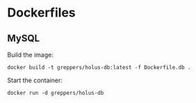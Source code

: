 # Dockerfiles
## MySQL

Build the image:

```
docker build -t greppers/holus-db:latest -f Dockerfile.db .
```

Start the container:

```
docker run -d greppers/holus-db
```
